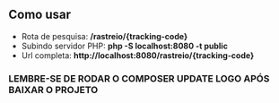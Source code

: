 <h2> Como usar </h2>

<div class="list-group">
    <ul>
        <li>Rota de pesquisa: <strong class="text-info"> /rastreio/{tracking-code} </strong></li>
        <li>Subindo servidor PHP: <strong class="text-info"> php -S localhost:8080 -t public </strong></li>
        <li>Url completa: <strong class="text-info">http://localhost:8080/rastreio/{tracking-code}</strong></li>
    </ul>
   
</div>

<h3>LEMBRE-SE DE RODAR O COMPOSER UPDATE LOGO APÓS BAIXAR O PROJETO</h3>
